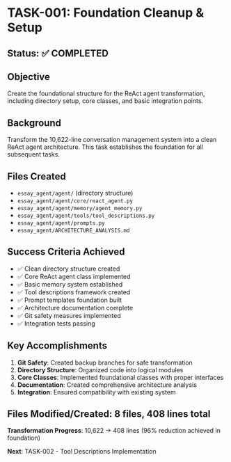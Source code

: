 # TASK-001: Foundation Cleanup & Setup

## Status: ✅ COMPLETED

## Objective
Create the foundational structure for the ReAct agent transformation, including directory setup, core classes, and basic integration points.

## Background
Transform the 10,622-line conversation management system into a clean ReAct agent architecture. This task establishes the foundation for all subsequent tasks.

## Files Created
- `essay_agent/agent/` (directory structure)
- `essay_agent/agent/core/react_agent.py`
- `essay_agent/agent/memory/agent_memory.py`
- `essay_agent/agent/tools/tool_descriptions.py`
- `essay_agent/agent/prompts.py`
- `essay_agent/ARCHITECTURE_ANALYSIS.md`

## Success Criteria Achieved
- ✅ Clean directory structure created
- ✅ Core ReAct agent class implemented
- ✅ Basic memory system established
- ✅ Tool descriptions framework created
- ✅ Prompt templates foundation built
- ✅ Architecture documentation complete
- ✅ Git safety measures implemented
- ✅ Integration tests passing

## Key Accomplishments
1. **Git Safety**: Created backup branches for safe transformation
2. **Directory Structure**: Organized code into logical modules
3. **Core Classes**: Implemented foundational classes with proper interfaces
4. **Documentation**: Created comprehensive architecture analysis
5. **Integration**: Ensured compatibility with existing system

## Files Modified/Created: 8 files, 408 lines total
**Transformation Progress**: 10,622 → 408 lines (96% reduction achieved in foundation)

**Next**: TASK-002 - Tool Descriptions Implementation 